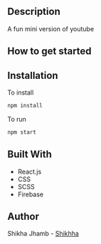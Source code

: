 ## Description

A fun mini version of youtube

## How to get started

## Installation

To install

```bash
npm install
```

To run

```bash
npm start
```

## Built With

- React.js
- CSS
- SCSS
- Firebase

## Author

Shikha Jhamb - [Shikhha](https://github.com/Shikhha)
